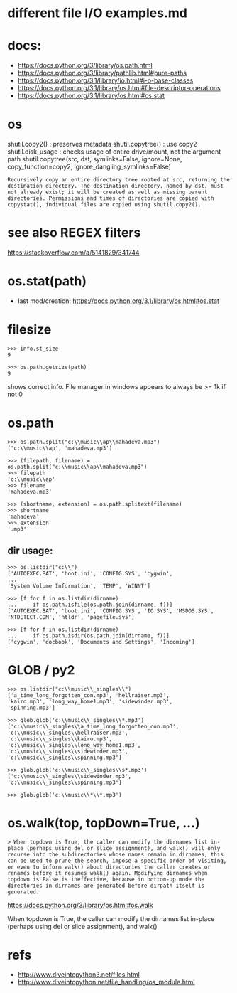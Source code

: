 # different file I/O examples.md

# docs:

- https://docs.python.org/3/library/os.path.html
- https://docs.python.org/3/library/pathlib.html#pure-paths
- https://docs.python.org/3.1/library/io.html#i-o-base-classes
- https://docs.python.org/3.1/library/os.html#file-descriptor-operations
- https://docs.python.org/3.1/library/os.html#os.stat

# os
shutil.copy2() : preserves metadata
shutil.copytree() : use copy2
shutil.disk_usage : checks usage of entire drive/mount, not the argument path
shutil.copytree(src, dst, symlinks=False, ignore=None, copy_function=copy2, ignore_dangling_symlinks=False)

    Recursively copy an entire directory tree rooted at src, returning the destination directory. The destination directory, named by dst, must not already exist; it will be created as well as missing parent directories. Permissions and times of directories are copied with copystat(), individual files are copied using shutil.copy2().

# see also REGEX filters

https://stackoverflow.com/a/5141829/341744

# os.stat(path)

 - last mod/creation: https://docs.python.org/3.1/library/os.html#os.stat

# filesize
    >>> info.st_size
    9

    >>> os.path.getsize(path)
    9

shows correct info. File manager in windows appears to always be >= 1k if not 0

# os.path

    >>> os.path.split("c:\\music\\ap\\mahadeva.mp3")
    ('c:\\music\\ap', 'mahadeva.mp3')

    >>> (filepath, filename) = os.path.split("c:\\music\\ap\\mahadeva.mp3")
    >>> filepath
    'c:\\music\\ap'
    >>> filename
    'mahadeva.mp3'

    >>> (shortname, extension) = os.path.splitext(filename)
    >>> shortname
    'mahadeva'
    >>> extension
    '.mp3'

## dir usage:

    >>> os.listdir("c:\\")
    ['AUTOEXEC.BAT', 'boot.ini', 'CONFIG.SYS', 'cygwin',
    ...
    'System Volume Information', 'TEMP', 'WINNT']

    >>> [f for f in os.listdir(dirname)
    ...     if os.path.isfile(os.path.join(dirname, f))]
    ['AUTOEXEC.BAT', 'boot.ini', 'CONFIG.SYS', 'IO.SYS', 'MSDOS.SYS',
    'NTDETECT.COM', 'ntldr', 'pagefile.sys']

    >>> [f for f in os.listdir(dirname)
    ...     if os.path.isdir(os.path.join(dirname, f))]
    ['cygwin', 'docbook', 'Documents and Settings', 'Incoming']

# GLOB / py2

    >>> os.listdir("c:\\music\\_singles\\")
    ['a_time_long_forgotten_con.mp3', 'hellraiser.mp3',
    'kairo.mp3', 'long_way_home1.mp3', 'sidewinder.mp3',
    'spinning.mp3']

    >>> glob.glob('c:\\music\\_singles\\*.mp3')
    ['c:\\music\\_singles\\a_time_long_forgotten_con.mp3',
    'c:\\music\\_singles\\hellraiser.mp3',
    'c:\\music\\_singles\\kairo.mp3',
    'c:\\music\\_singles\\long_way_home1.mp3',
    'c:\\music\\_singles\\sidewinder.mp3',
    'c:\\music\\_singles\\spinning.mp3']

    >>> glob.glob('c:\\music\\_singles\\s*.mp3')
    ['c:\\music\\_singles\\sidewinder.mp3',
    'c:\\music\\_singles\\spinning.mp3']

    >>> glob.glob('c:\\music\\*\\*.mp3')

# os.walk(top, topDown=True, ...)

    > When topdown is True, the caller can modify the dirnames list in-place (perhaps using del or slice assignment), and walk() will only recurse into the subdirectories whose names remain in dirnames; this can be used to prune the search, impose a specific order of visiting, or even to inform walk() about directories the caller creates or renames before it resumes walk() again. Modifying dirnames when topdown is False is ineffective, because in bottom-up mode the directories in dirnames are generated before dirpath itself is generated.

https://docs.python.org/3/library/os.html#os.walk

When topdown is True, the caller can modify the dirnames list in-place (perhaps using del or slice assignment), and walk()

# refs

- http://www.diveintopython3.net/files.html
- http://www.diveintopython.net/file_handling/os_module.html